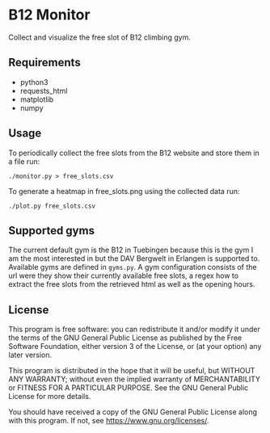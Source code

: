 # B12 Monitor

Collect and visualize the free slot of B12 climbing gym.

## Requirements

* python3
* requests_html
* matplotlib
* numpy

## Usage

To periodically collect the free slots from the B12 website and store them in a file run:

`./monitor.py > free_slots.csv`

To generate a heatmap in free\_slots.png using the collected data run:

`./plot.py free_slots.csv`

## Supported gyms

The current default gym is the B12 in Tuebingen because this is the gym I am
the most interested in but the DAV Bergwelt in Erlangen is supported to.
Available gyms are defined in `gyms.py`.
A gym configuration consists of the url were they show their currently available
free slots, a regex how to extract the free slots from the retrieved html as well
as the opening hours.

## License

This program is free software: you can redistribute it and/or modify
it under the terms of the GNU General Public License as published by
the Free Software Foundation, either version 3 of the License, or
(at your option) any later version.

This program is distributed in the hope that it will be useful,
but WITHOUT ANY WARRANTY; without even the implied warranty of
MERCHANTABILITY or FITNESS FOR A PARTICULAR PURPOSE.  See the
GNU General Public License for more details.

You should have received a copy of the GNU General Public License
along with this program.  If not, see <https://www.gnu.org/licenses/>.
